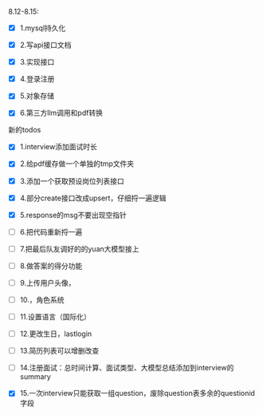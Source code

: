 8.12-8.15:

- [x] 1.mysql持久化
- [x] 2.写api接口文档
- [x] 3.实现接口
- [x] 4.登录注册
- [x] 5.对象存储
- [x] 6.第三方llm调用和pdf转换





新的todos

- [x] 1.interview添加面试时长
- [x] 2.给pdf缓存做一个单独的tmp文件夹
- [x] 3.添加一个获取预设岗位列表接口
- [x] 4.部分create接口改成upsert，仔细捋一遍逻辑
- [x] 5.response的msg不要出现空指针
- [ ] 6.把代码重新捋一遍
- [ ] 7.把最后队友调好的的yuan大模型接上
- [ ] 8.做答案的得分功能
- [ ] 9.上传用户头像，
- [ ] 10.，角色系统
- [ ] 11.设置语言（国际化）
- [ ] 12.更改生日，lastlogin
- [ ] 13.简历列表可以增删改查
- [ ] 14.注册面试：总时间计算、面试类型、大模型总结添加到interview的summary
- [x] 15.一次interview只能获取一组question，废除question表多余的questionid字段



